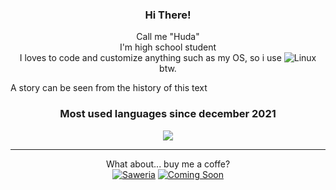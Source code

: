 <div align="center">

  
  
### Hi There!
Call me "Huda"<br>I'm high school student<br>I loves to code and customize anything such as my OS, so i use 
![Linux](https://img.shields.io/badge/Linux-FCC624?style=for-the-badge&logo=linux&logoColor=black) btw.
</div>

A story can be seen from the history of this text


<div align="center">
  
  
### Most used languages since december 2021
![](https://github-readme-stats.vercel.app/api/wakatime?username=khuirul_huda&layout=compact)

  
---
  What about... buy me a coffe?<br>
[![Saweria](https://img.shields.io/badge/SAWERIA.co-green?style=for-the-badge)](https://saweria.co/khuirulhuda)
[![Coming Soon](https://img.shields.io/badge/TRAKTEER.ID-green?style=for-the-badge)](https://trakteer.id/khuirul_huda/tip)

  </div>
